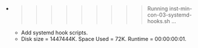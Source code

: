 * >>>>>>>>> Running inst-min-con-03-systemd-hooks.sh ...
  * Add systemd hook scripts.
  * Disk size = 1447444K. Space Used = 72K. Runtime = 00:00:00:01.
